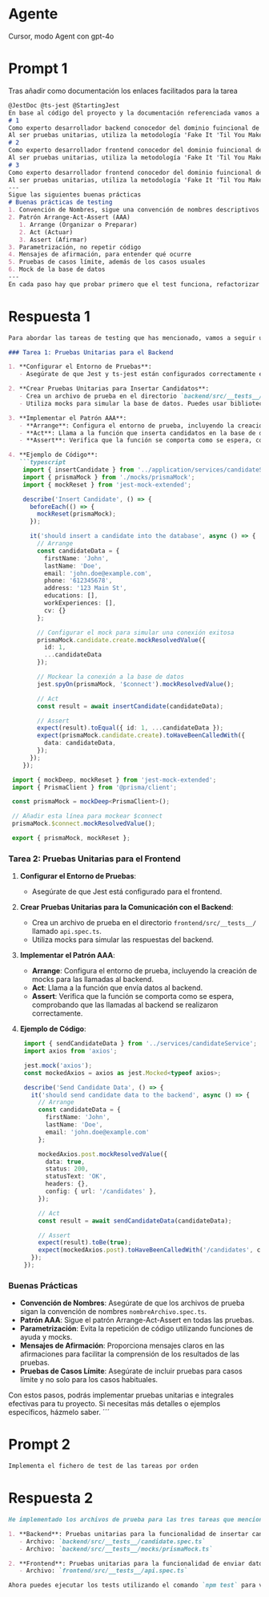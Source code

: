 # Agente
Cursor, modo Agent con gpt-4o

# Prompt 1
Tras añadir como documentación los enlaces facilitados para la tarea
```markdown
@JestDoc @ts-jest @StartingJest
En base al código del proyecto y la documentación referenciada vamos a realizar las siguientes tareas en base a la metodología TDD para la evolución del código:
# 1
Como experto desarrollador backend conocedor del dominio fuincional de LTI, crea con Jest los tests unitarios necesarios para probar la funcionalidad de insertar candidatos en base de datos, centra estos tests en la comunicación con la base de datos
Al ser pruebas unitarias, utiliza la metodología 'Fake It 'Til You Make It' para dejar la base de datos en el mismo estado que antes de lanzar los tests
# 2
Como experto desarrollador frontend conocedor del dominio fuincional de LTI, crea con Jest los tests unitarios necesarios para probar la funcionalidad de insertar candidatos en base de datos.
Al ser pruebas unitarias, utiliza la metodología 'Fake It 'Til You Make It' para la comunicación con el backend
# 3
Como experto desarrollador frontend conocedor del dominio fuincional de LTI, crea con Jest los tests unitarios necesarios para probar la funcionalidad de insertar candidatos en base de datos.
Al ser pruebas unitarias, utiliza la metodología 'Fake It 'Til You Make It' para la comunicación con el backend
---
Sigue las siguientes buenas prácticas
# Buenas prácticas de testing
1. Convención de Nombres, sigue una convención de nombres descriptivos para los tests, que deben escribirse en ficheros con el mismo nombre del fichero que van a probar pero terminados en .spec.ts
2. Patrón Arrange-Act-Assert (AAA)
   1. Arrange (Organizar o Preparar)
   2. Act (Actuar)
   3. Assert (Afirmar)
3. Parametrización, no repetir código
4. Mensajes de afirmación, para entender qué ocurre
5. Pruebas de casos límite, además de los casos usuales
6. Mock de la base de datos
---
En cada paso hay que probar primero que el test funciona, refactorizar el código para que el test funciona y volver a ejecutar el test, antes de pasar al siguiente paso
```

# Respuesta 1
```markdown
Para abordar las tareas de testing que has mencionado, vamos a seguir un enfoque paso a paso utilizando Jest y la metodología TDD. Aquí tienes un plan detallado para cada tarea:

### Tarea 1: Pruebas Unitarias para el Backend

1. **Configurar el Entorno de Pruebas**:
   - Asegúrate de que Jest y ts-jest están configurados correctamente en el proyecto backend.

2. **Crear Pruebas Unitarias para Insertar Candidatos**:
   - Crea un archivo de prueba en el directorio `backend/src/__tests__/` llamado `candidate.spec.ts`.
   - Utiliza mocks para simular la base de datos. Puedes usar bibliotecas como `jest-mock` o `sinon` para crear estos mocks.

3. **Implementar el Patrón AAA**:
   - **Arrange**: Configura el entorno de prueba, incluyendo la creación de mocks para la base de datos.
   - **Act**: Llama a la función que inserta candidatos en la base de datos.
   - **Assert**: Verifica que la función se comporta como se espera, comprobando que los métodos de la base de datos se llamaron con los argumentos correctos.

4. **Ejemplo de Código**:
   ```typescript
    import { insertCandidate } from '../application/services/candidateService';
    import { prismaMock } from './mocks/prismaMock';
    import { mockReset } from 'jest-mock-extended';

    describe('Insert Candidate', () => {
      beforeEach(() => {
        mockReset(prismaMock);
      });

      it('should insert a candidate into the database', async () => {
        // Arrange
        const candidateData = {
          firstName: 'John',
          lastName: 'Doe',
          email: 'john.doe@example.com',
          phone: '612345678',
          address: '123 Main St',
          educations: [],
          workExperiences: [],
          cv: {}
        };

        // Configurar el mock para simular una conexión exitosa
        prismaMock.candidate.create.mockResolvedValue({
          id: 1,
          ...candidateData
        });

        // Mockear la conexión a la base de datos
        jest.spyOn(prismaMock, '$connect').mockResolvedValue();

        // Act
        const result = await insertCandidate(candidateData);

        // Assert
        expect(result).toEqual({ id: 1, ...candidateData });
        expect(prismaMock.candidate.create).toHaveBeenCalledWith({
          data: candidateData,
        });
      });
    });
   ```

   ```typescript
    import { mockDeep, mockReset } from 'jest-mock-extended';
    import { PrismaClient } from '@prisma/client';

    const prismaMock = mockDeep<PrismaClient>();

    // Añadir esta línea para mockear $connect
    prismaMock.$connect.mockResolvedValue();

    export { prismaMock, mockReset };
   ```

### Tarea 2: Pruebas Unitarias para el Frontend

1. **Configurar el Entorno de Pruebas**:
   - Asegúrate de que Jest está configurado para el frontend.

2. **Crear Pruebas Unitarias para la Comunicación con el Backend**:
   - Crea un archivo de prueba en el directorio `frontend/src/__tests__/` llamado `api.spec.ts`.
   - Utiliza mocks para simular las respuestas del backend.

3. **Implementar el Patrón AAA**:
   - **Arrange**: Configura el entorno de prueba, incluyendo la creación de mocks para las llamadas al backend.
   - **Act**: Llama a la función que envía datos al backend.
   - **Assert**: Verifica que la función se comporta como se espera, comprobando que las llamadas al backend se realizaron correctamente.

4. **Ejemplo de Código**:
   ```typescript
    import { sendCandidateData } from '../services/candidateService';
    import axios from 'axios';

    jest.mock('axios');
    const mockedAxios = axios as jest.Mocked<typeof axios>;

    describe('Send Candidate Data', () => {
      it('should send candidate data to the backend', async () => {
        // Arrange
        const candidateData = {
          firstName: 'John',
          lastName: 'Doe',
          email: 'john.doe@example.com'
        };

        mockedAxios.post.mockResolvedValue({
          data: true,
          status: 200,
          statusText: 'OK',
          headers: {},
          config: { url: '/candidates' },
        });

        // Act
        const result = await sendCandidateData(candidateData);

        // Assert
        expect(result).toBe(true);
        expect(mockedAxios.post).toHaveBeenCalledWith('/candidates', candidateData);
      });
    });
   ```

### Buenas Prácticas

- **Convención de Nombres**: Asegúrate de que los archivos de prueba sigan la convención de nombres `nombreArchivo.spec.ts`.
- **Patrón AAA**: Sigue el patrón Arrange-Act-Assert en todas las pruebas.
- **Parametrización**: Evita la repetición de código utilizando funciones de ayuda y mocks.
- **Mensajes de Afirmación**: Proporciona mensajes claros en las afirmaciones para facilitar la comprensión de los resultados de las pruebas.
- **Pruebas de Casos Límite**: Asegúrate de incluir pruebas para casos límite y no solo para los casos habituales.

Con estos pasos, podrás implementar pruebas unitarias e integrales efectivas para tu proyecto. Si necesitas más detalles o ejemplos específicos, házmelo saber.
´´´

# Prompt 2
```markdown
Implementa el fichero de test de las tareas por orden
```

# Respuesta 2
```markdown
He implementado los archivos de prueba para las tres tareas que mencionaste:

1. **Backend**: Pruebas unitarias para la funcionalidad de insertar candidatos en la base de datos, utilizando mocks para simular la base de datos.
   - Archivo: `backend/src/__tests__/candidate.spec.ts`
   - Archivo: `backend/src/__tests__/mocks/prismaMock.ts`

2. **Frontend**: Pruebas unitarias para la funcionalidad de enviar datos de candidatos al backend, utilizando mocks para simular las respuestas del backend.
   - Archivo: `frontend/src/__tests__/api.spec.ts`

Ahora puedes ejecutar los tests utilizando el comando `npm test` para verificar que todo funcione correctamente. Si necesitas más ajustes o ayuda adicional, házmelo saber.
```